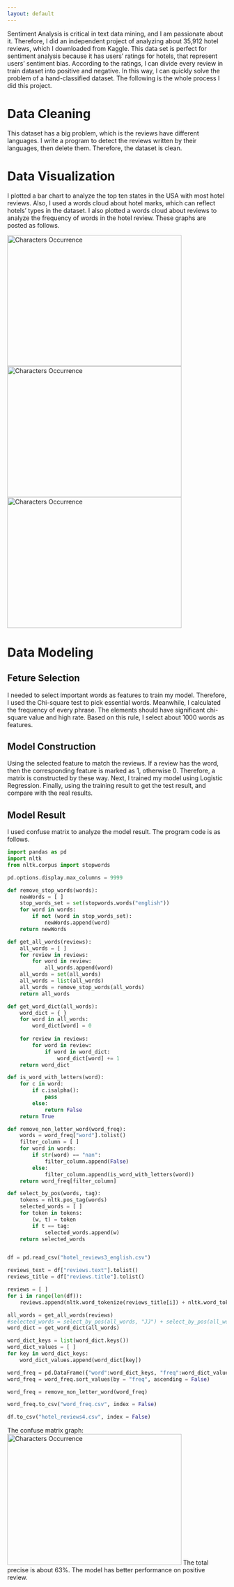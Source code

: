 ```yaml
---
layout: default
---
```


Sentiment Analysis is critical in text data mining, and I am passionate about it. Therefore, I did an independent project of analyzing about 35,912 hotel reviews, which I downloaded from Kaggle. This data set is perfect for sentiment analysis because it has users’ ratings for hotels, that represent users’ sentiment bias. According to the ratings, I can divide every review in train dataset into positive and negative. In this way, I can quickly solve the problem of a hand-classified dataset. The following is the whole process I did this project.

# Data Cleaning
This dataset has a big problem, which is the reviews have different languages. I write a program to detect the reviews written by their languages, then delete them. Therefore, the dataset is clean.

# Data Visualization
I plotted a bar chart to analyze the top ten states in the USA with most hotel reviews. Also, I used a words cloud about hotel marks, which can reflect hotels’ types in the dataset. I also plotted a words cloud about reviews to analyze the frequency of words in the hotel review. These graphs are posted as follows.

<img src="/figures/HotelReview/hotelReviews_province.jpg" alt="Characters Occurrence" style="width:400px;height:300px;">


<img src="/figures/HotelReview/wordCloud.jpg" alt="Characters Occurrence" style="width:400px;height:300px;">


<img src="/figures/HotelReview/reviewsCloud.jpg" alt="Characters Occurrence" style="width:400px;height:300px;">


# Data Modeling
## Feture Selection
I needed to select important words as features to train my model. Therefore, I used the Chi-square test to pick essential words. Meanwhile, I calculated the frequency of every phrase. The elements should have significant chi-square value and high rate. Based on this rule, I select about 1000 words as features.

## Model Construction
Using the selected feature to match the reviews. If a review has the word, then the corresponding feature is marked as 1, otherwise 0. Therefore, a matrix is constructed by these way. Next, I trained my model using Logistic Regression. Finally, using the training result to get the test result, and compare with the real results.


## Model Result
I used confuse matrix to analyze the model result. The program code is as follows.

```python
import pandas as pd
import nltk 
from nltk.corpus import stopwords

pd.options.display.max_columns = 9999

def remove_stop_words(words):
    newWords = [ ]
    stop_words_set = set(stopwords.words("english"))
    for word in words:
        if not (word in stop_words_set):
            newWords.append(word)
    return newWords

def get_all_words(reviews):
    all_words = [ ]
    for review in reviews:
        for word in review:
            all_words.append(word)
    all_words = set(all_words)
    all_words = list(all_words)
    all_words = remove_stop_words(all_words)
    return all_words

def get_word_dict(all_words):
    word_dict = { }
    for word in all_words:
        word_dict[word] = 0
    
    for review in reviews:
        for word in review:
            if word in word_dict:
                word_dict[word] += 1
    return word_dict

def is_word_with_letters(word):
    for c in word:
        if c.isalpha():
            pass
        else:
            return False
    return True

def remove_non_letter_word(word_freq):
    words = word_freq["word"].tolist()
    filter_column = [ ]
    for word in words:
        if str(word) == "nan":
            filter_column.append(False)
        else:
            filter_column.append(is_word_with_letters(word))
    return word_freq[filter_column]

def select_by_pos(words, tag):
    tokens = nltk.pos_tag(words)
    selected_words = [ ]
    for token in tokens:
        (w, t) = token
        if t == tag:
            selected_words.append(w)
    return selected_words


df = pd.read_csv("hotel_reviews3_english.csv")

reviews_text = df["reviews.text"].tolist()
reviews_title = df["reviews.title"].tolist()

reviews = [ ]
for i in range(len(df)):
    reviews.append(nltk.word_tokenize(reviews_title[i]) + nltk.word_tokenize(reviews_text[i]))

all_words = get_all_words(reviews)
#selected_words = select_by_pos(all_words, "JJ") + select_by_pos(all_words, "NN")
word_dict = get_word_dict(all_words)

word_dict_keys = list(word_dict.keys())
word_dict_values = [ ]
for key in word_dict_keys:
    word_dict_values.append(word_dict[key])

word_freq = pd.DataFrame({"word":word_dict_keys, "freq":word_dict_values})
word_freq = word_freq.sort_values(by = "freq", ascending = False)

word_freq = remove_non_letter_word(word_freq)

word_freq.to_csv("word_freq.csv", index = False)

df.to_csv("hotel_reviews4.csv", index = False)
```

The confuse matrix graph:
<img src = "/figures/HotelReview/Normal Confusion Matrix.jpg" alt = "Characters Occurrence" style="width:400px;height:300px;">
The total precise is about 63%. The model has better performance on positive review.
